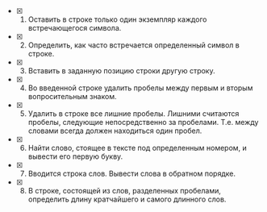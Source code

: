 - [x] 1.  Оставить в строке только один экземпляр каждого встречающегося символа.

- [x] 2.  Определить, как часто встречается определенный символ в строке.

- [x] 3.  Вставить в заданную позицию строки другую строку.

- [x] 4.  Во введенной строке удалить пробелы между первым и вторым вопросительным знаком.

- [x] 5.  Удалить в строке все лишние пробелы.
    Лишними считаются пробелы, следующие непосредственно за пробелами. Т.е. между словами всегда должен находиться один пробел.

- [x] 6.  Найти слово, стоящее в тексте под определенным номером, и вывести его первую букву.

- [x] 7.  Вводится строка слов. Вывести слова в обратном порядке.

- [x] 8.  В строке, состоящей из слов, разделенных пробелами, определить длину кратчайшего и самого длинного слов.
